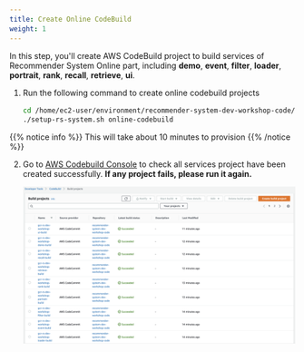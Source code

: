 ```yaml
---
title: Create Online CodeBuild
weight: 1
---
```


In this step, you'll create AWS CodeBuild project to build services of Recommender System Online part, including **demo**, **event**, **filter**, **loader**, **portrait**, **rank**, **recall**, **retrieve**, **ui**.

1. Run the following command to create online codebuild projects

    ```sh
    cd /home/ec2-user/environment/recommender-system-dev-workshop-code/scripts
    ./setup-rs-system.sh online-codebuild
    ```
    
{{% notice info %}}
This will take about 10 minutes to provision
{{% /notice %}}

2. Go to [AWS Codebuild Console](https://console.aws.amazon.com/codesuite/codebuild/home) to check all services project have been created successfully. **If any project fails, please run it again.**
   
    ![Codebuild Succeed](/images/codebuild-successfully.png)
